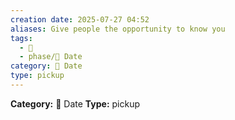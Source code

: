 ```yaml
---
creation date: 2025-07-27 04:52
aliases: Give people the opportunity to know you
tags: 
  - 💬
  - phase/🍠 Date
category: 🍠 Date
type: pickup
---
```

**Category:** 🍠 Date
**Type:** pickup

